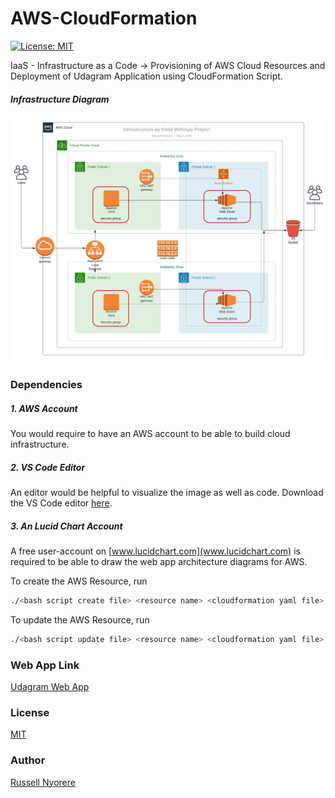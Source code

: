 # AWS-CloudFormation

[![License: MIT](https://img.shields.io/badge/License-MIT-yellow.svg)](https://opensource.org/licenses/MIT)

IaaS - Infrastructure as a Code -> Provisioning of AWS Cloud Resources and Deployment of Udagram Application using CloudFormation Script.

##### Infrastructure Diagram

![img-1](Udagram-Infra-Diagram.jpeg)

### Dependencies

##### 1. AWS Account

You would require to have an AWS account to be able to build cloud infrastructure.

##### 2. VS Code Editor

An editor would be helpful to visualize the image as well as code. Download the VS Code editor [here](https://code.visualstudio.com/download).

##### 3. An Lucid Chart Account

A free user-account on [www.lucidchart.com](www.lucidchart.com) is required to be able to draw the web app architecture diagrams for AWS.

To create the AWS Resource, run

```bash
./<bash script create file> <resource name> <cloudformation yaml file> <parameter file for cloudformation yaml file>
```

To update the AWS Resource, run

```bash
./<bash script update file> <resource name> <cloudformation yaml file> <parameter file for cloudformation yaml file>
```

### Web App Link

[Udagram Web App](http://udagr-webap-1ol71qqsy40cj-1689279253.us-west-2.elb.amazonaws.com/)

### License

[MIT](https://opensource.org/licenses/MIT)

### Author

[Russell Nyorere](https://neorusse.github.io/)
